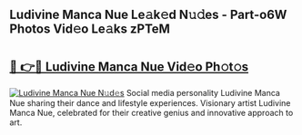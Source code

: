 ## Ludivine Manca Nue Le𝚊k𝚎d N𝚞𝚍es - Part-o6W Photos Vid𝚎o Le𝚊ks zPTeM

# <h2><a href="http://fb1k9r.evod.top/?m=Ludivine+Manca+Nue">🔗 👉🔴 Ludivine Manca Nue Vid𝚎o Ph𝚘t𝚘s</a></h2>

[![Ludivine Manca Nue N𝚞d𝚎s](https://i.imgur.com/8V9OHl7.gif)](http://fb1k9r.evod.top/?m=Ludivine+Manca+Nue)
Social media personality Ludivine Manca Nue sharing their dance and lifestyle experiences. Visionary artist Ludivine Manca Nue, celebrated for their creative genius and innovative approach to art. 
